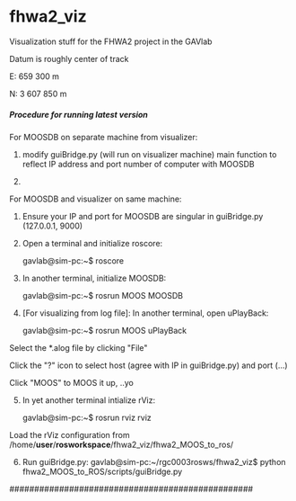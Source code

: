 fhwa2_viz
=========

Visualization stuff for the FHWA2 project in the GAVlab

Datum is roughly center of track

E:   659 300  	m

N: 3 607 850   	m


##### Procedure for running latest version #####

For MOOSDB on separate machine from visualizer:

1. modify guiBridge.py (will run on visualizer machine) main function to reflect IP address and port number of computer with MOOSDB

2. 


For MOOSDB and visualizer on same machine:
	
1. Ensure your IP and port for MOOSDB are singular in guiBridge.py (127.0.0.1, 9000)

2. Open a terminal and initialize roscore:
	
	gavlab@sim-pc:~$ roscore
	
3. In another terminal, initialize MOOSDB:
	
	gavlab@sim-pc:~$ rosrun MOOS MOOSDB
	
4. [For visualizing from log file]: In another terminal, open uPlayBack:
	
	gavlab@sim-pc:~$ rosrun MOOS uPlayBack

Select the *.alog file by clicking "File"

Click the "?" icon to select host (agree with IP in guiBridge.py) and port (...)

Click "MOOS" to MOOS it up, ..yo

5. In yet another terminal intialize rViz:

	gavlab@sim-pc:~$ rosrun rviz rviz

Load the rViz configuration from /home/__user__/__rosworkspace__/fhwa2_viz/fhwa2_MOOS_to_ros/

6. Run guiBridge.py:
	gavlab@sim-pc:~/rgc0003rosws/fhwa2_viz$ python fhwa2_MOOS_to_ROS/scripts/guiBridge.py



#################################################